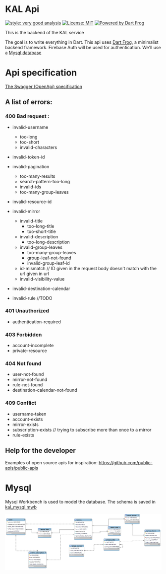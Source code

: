# KAL Api

[![style: very good analysis][very_good_analysis_badge]][very_good_analysis_link]
[![License: MIT][license_badge]][license_link]
[![Powered by Dart Frog](https://img.shields.io/endpoint?url=https://tinyurl.com/dartfrog-badge)](https://dartfrog.vgv.dev)

This is the backend of the KAL service

The goal is to write everything in Dart. This api uses [Dart Frog](https://dartfrog.vgv.dev), a minimalist backend framework. Firebase Auth will be used for authentication. We'll use a [Mysql database](#mysql)

# Api specification

[The Swagger (OpenApi) specification](./swagger.yaml)

## A list of errors:

### 400 Bad request :

- invalid-username
  - too-long
  - too-short
  - invalid-characters
- invalid-token-id
- invalid-pagination
  - too-many-results
  - search-pattern-too-long
  - invalid-ids
  - too-many-group-leaves
- invalid-resource-id
- invalid-mirror
  - invalid-title
    - too-long-title
    - too-short-title
  - invalid-description
    - too-long-description
  - invalid-group-leaves
    - too-many-group-leaves
    - group-leaf-not-found
    - invalid-group-leaf-id
  - id-mismatch // ID given in the request body doesn't match with the url given in url
  - invalid-visibility-value
- invalid-destination-calendar

- invalid-rule //TODO

### 401 Unauthorized

- authentication-required

### 403 Forbidden

- account-incomplete
- private-resource

### 404 Not found

- user-not-found
- mirror-not-found
- rule-not-found
- destination-calendar-not-found

### 409 Conflict

- username-taken
- account-exists
- mirror-exists
- subscription-exists // trying to subscribe more than once to a mirror
- rule-exists

## Help for the developer

Examples of open source apis for inspiration: https://github.com/public-apis/public-apis

# Mysql

Mysql Workbench is used to model the database. The schema is saved in [kal_mysql.mwb](./kal_mysql.mwb)

![database model](./db_model.png)

[license_badge]: https://img.shields.io/badge/license-MIT-blue.svg
[license_link]: https://opensource.org/licenses/MIT
[very_good_analysis_badge]: https://img.shields.io/badge/style-very_good_analysis-B22C89.svg
[very_good_analysis_link]: https://pub.dev/packages/very_good_analysis
